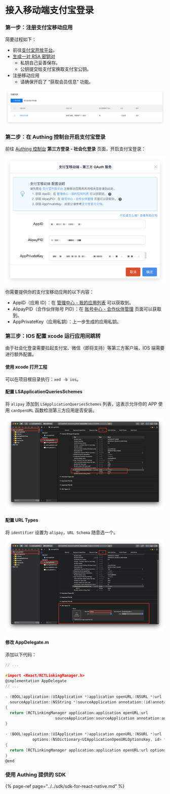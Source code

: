 # 接入移动端支付宝登录

### 第一步：注册支付宝移动应用

简要过程如下：

* 前往[支付宝开放平台](https://openhome.alipay.com/)。
* [生成一对 RSA 密钥对](https://docs.open.alipay.com/291/105971/)
  * 私钥自己妥善保存。
  * 公钥提交给支付宝换取支付宝公钥。
* 注册移动应用
  * 请确保开启了 “获取会员信息” 功能。

![](../../.gitbook/assets/aliapy-functions.png)

### 第二步：在 Authing 控制台开启支付宝登录

前往 [Authing 控制台](https://authing.cn/dashboard) **第三方登录 - 社会化登录** 页面，开启支付宝登录：

![](../../.gitbook/assets/enable-alipaymobile.png)

你需要提供你的支付宝移动应用的以下内容：

* AppID（应用 ID）：在 [管理中心 - 我的应用列表](https://openhome.alipay.com/platform/appManage.htm#/apps) 可以获取到。
* AlipayPID（合作伙伴账号 PID）：在 [账号中心 - 合作伙伴管理](https://openhome.alipay.com/platform/accountSetting.htm) 页面可以获取到。
* AppPrivateKey（应用私钥）：上一步生成的应用私钥。

### 第三步：IOS 配置 xcode 运行应用间跳转

由于社会化登录需要拉起支付宝、微信（即将支持）等第三方客户端，IOS 端需要进行额外配置。

#### 使用 xcode 打开工程

可以在项目根目录执行：`xed -b ios`。

#### 配置 LSApplicationQueriesSchemes

将 `alipay` 添加到 `LSApplicationQueriesSchemes` 列表，这表示允许你的 APP 使用 `canOpenURL` 函数检测第三方应用是否安装。

![](../../.gitbook/assets/lsapplicationqueriesschemes.png)

#### 配置 URL Types

将 `identifier` 设置为 `alipay`，`URL Schema` 随意选一个。

![](../../.gitbook/assets/urltypes.png)

#### 修改 AppDelegate.m

添加以下代码：

```c
// ...

#import <React/RCTLinkingManager.h>
@implementation AppDelegate
// ...

- (BOOL)application:(UIApplication *)application openURL:(NSURL *)url
  sourceApplication:(NSString *)sourceApplication annotation:(id)annotation
{
  return [RCTLinkingManager application:application openURL:url
                      sourceApplication:sourceApplication annotation:annotation];
}

- (BOOL)application:(UIApplication *)application openURL:(NSURL *)url
            options:(NSDictionary<UIApplicationOpenURLOptionsKey, id> *)options
{
  return [RCTLinkingManager application:application openURL:url options:options];
}
@end
```

### 使用 Authing 提供的 SDK

{% page-ref page="../../sdk/sdk-for-react-native.md" %}



